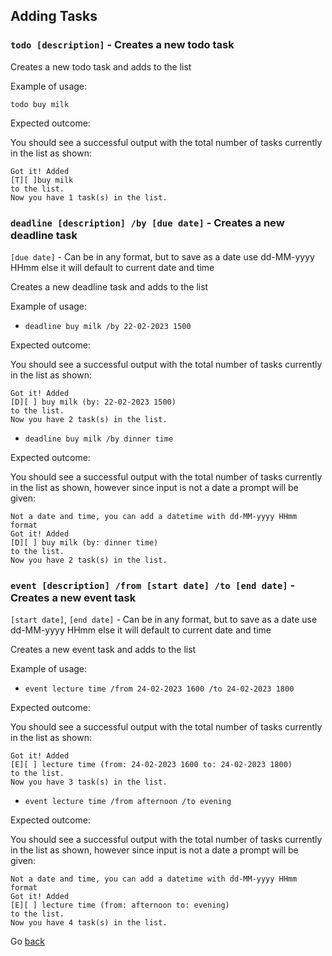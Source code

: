 ## Adding Tasks

### `todo [description]` - Creates a new todo task

Creates a new todo task and adds to the list

Example of usage:

`todo buy milk`

Expected outcome:

You should see a successful output with the total number of tasks
currently in the list as shown:

```
Got it! Added 
[T][ ]buy milk
to the list.
Now you have 1 task(s) in the list.
```

### `deadline [description] /by [due date]` - Creates a new deadline task

`[due date]` - Can be in any format, but to save as a date use dd-MM-yyyy HHmm
else it will default to current date and time

Creates a new deadline task and adds to the list

Example of usage:

- `deadline buy milk /by 22-02-2023 1500`

Expected outcome:

You should see a successful output with the total number of tasks
currently in the list as shown:

```
Got it! Added 
[D][ ] buy milk (by: 22-02-2023 1500)
to the list.
Now you have 2 task(s) in the list.
```

- `deadline buy milk /by dinner time`

Expected outcome:

You should see a successful output with the total number of tasks
currently in the list as shown, however since input is not a date a prompt
will be given:

```
Not a date and time, you can add a datetime with dd-MM-yyyy HHmm format
Got it! Added 
[D][ ] buy milk (by: dinner time)
to the list.
Now you have 2 task(s) in the list.
```

### `event [description] /from [start date] /to [end date]` - Creates a new event task

`[start date]`, `[end date]` - Can be in any format, but to save as a date use dd-MM-yyyy HHmm
else it will default to current date and time

Creates a new event task and adds to the list

Example of usage:

- `event lecture time /from 24-02-2023 1600 /to 24-02-2023 1800`

Expected outcome:

You should see a successful output with the total number of tasks
currently in the list as shown:

```
Got it! Added 
[E][ ] lecture time (from: 24-02-2023 1600 to: 24-02-2023 1800)
to the list.
Now you have 3 task(s) in the list.
```

- `event lecture time /from afternoon /to evening `

Expected outcome:

You should see a successful output with the total number of tasks
currently in the list as shown, however since input is not a date a prompt
will be given:

```
Not a date and time, you can add a datetime with dd-MM-yyyy HHmm format
Got it! Added 
[E][ ] lecture time (from: afternoon to: evening)
to the list.
Now you have 4 task(s) in the list.
```

Go [back](README.md)

